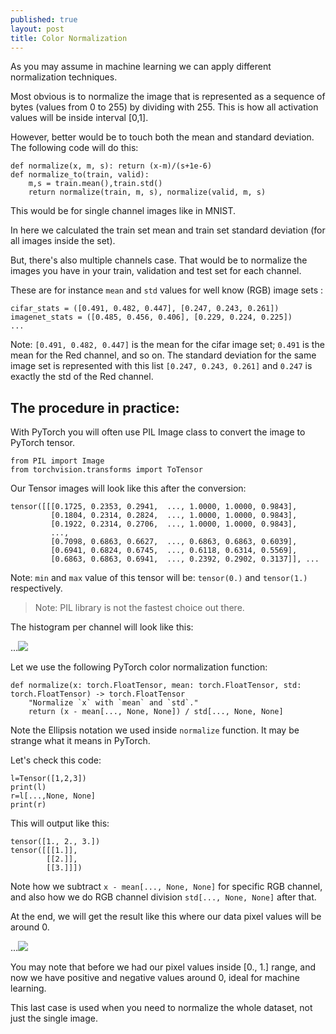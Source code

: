 ```yaml
---
published: true
layout: post
title: Color Normalization
---
```


As you may assume in machine learning we can apply different normalization techniques.

Most obvious is to normalize the image that is represented as a sequence of bytes (values from 0 to 255) by dividing with 255. This is how all activation values will be inside interval [0,1].

However, better would be to touch both the mean and standard deviation. The following code will do this:


    def normalize(x, m, s): return (x-m)/(s+1e-6)
    def normalize_to(train, valid):
        m,s = train.mean(),train.std()
        return normalize(train, m, s), normalize(valid, m, s)

This would be for single channel images like in MNIST.

In here we calculated the train set mean and train set standard deviation (for all images inside the set).

But, there's also multiple channels case. That would be to normalize the images you have in your train, validation and test set for each channel. 

These are for instance `mean` and `std` values for well know (RGB) image sets : 

    cifar_stats = ([0.491, 0.482, 0.447], [0.247, 0.243, 0.261])
    imagenet_stats = ([0.485, 0.456, 0.406], [0.229, 0.224, 0.225])
    ...

Note: `[0.491, 0.482, 0.447]` is the mean for the cifar image set; `0.491` is the mean for the Red channel, and so on. The standard deviation for the same image set is represented with this list `[0.247, 0.243, 0.261]` and `0.247` is exactly the std of the Red channel.

## The procedure in practice:

With PyTorch you will often use PIL Image class to convert the image to PyTorch tensor. 

    from PIL import Image
    from torchvision.transforms import ToTensor
    
Our Tensor images will look like this after the conversion:

    tensor([[[0.1725, 0.2353, 0.2941,  ..., 1.0000, 1.0000, 0.9843],
             [0.1804, 0.2314, 0.2824,  ..., 1.0000, 1.0000, 0.9843],
             [0.1922, 0.2314, 0.2706,  ..., 1.0000, 1.0000, 0.9843],
             ...,
             [0.7098, 0.6863, 0.6627,  ..., 0.6863, 0.6863, 0.6039],
             [0.6941, 0.6824, 0.6745,  ..., 0.6118, 0.6314, 0.5569],
             [0.6863, 0.6863, 0.6941,  ..., 0.2392, 0.2902, 0.3137]], ...


Note: `min` and `max` value of this tensor will be: `tensor(0.)` and `tensor(1.)` respectively.

>Note: PIL library is not the fastest choice out there.

The histogram per channel will look like this:

...![]({{site.baseurl}}/images/normalization1.png)

Let we use the following PyTorch color normalization function:

    def normalize(x: torch.FloatTensor, mean: torch.FloatTensor, std: torch.FloatTensor) -> torch.FloatTensor
        "Normalize `x` with `mean` and `std`."
        return (x - mean[..., None, None]) / std[..., None, None]
        

Note the Ellipsis notation we used inside `normalize` function. It may be strange what it means in PyTorch.

Let's check this code:

    l=Tensor([1,2,3])
    print(l)
    r=l[...,None, None]
    print(r)

This will output like this:

    tensor([1., 2., 3.])
    tensor([[[1.]],
            [[2.]],
            [[3.]]])

Note how we subtract `x - mean[..., None, None]` for specific RGB channel, and also how we do RGB channel division `std[..., None, None]` after that.

At the end, we will get the result like this where our data pixel values will be around 0. 

...![]({{site.baseurl}}/images/normalization2.png)

You may note that before we had our pixel values inside [0., 1.] range, and now we have positive and negative values around 0, ideal for machine learning.

This last case is used when you need to normalize the whole dataset, not just the single image.